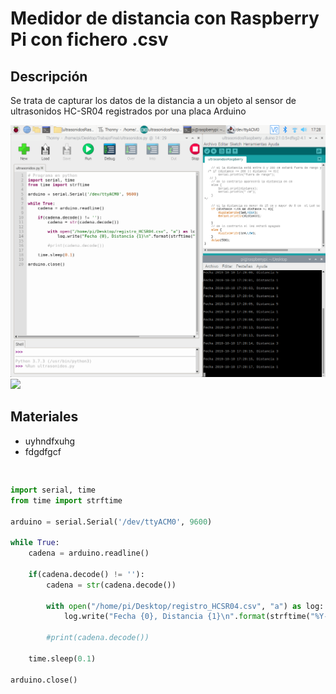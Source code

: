 # Medidor de distancia con Raspberry Pi con fichero .csv

## Descripción

Se trata de capturar los datos de la distancia a un objeto al sensor de ultrasonidos HC-SR04 registrados por una placa Arduino

![](captura.png) 
![](Montaje.jpg) 

## Materiales

- uyhndfxuhg
- fdgdfgcf

```arduino


```

```python
import serial, time
from time import strftime

arduino = serial.Serial('/dev/ttyACM0', 9600)

while True:
    cadena = arduino.readline()
  
    if(cadena.decode() != ''):
        cadena = str(cadena.decode())
                       
        with open("/home/pi/Desktop/registro_HCSR04.csv", "a") as log:
            log.write("Fecha {0}, Distancia {1}\n".format(strftime("%Y-%m-%d %H:%M:%S"), cadena))
        
        #print(cadena.decode())
  
    time.sleep(0.1)

arduino.close()
```
